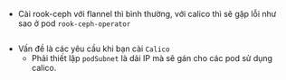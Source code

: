 - Cài rook-ceph với flannel thì bình thường, với calico thì sẽ gặp lỗi như sao ở pod `rook-ceph-operator`

<img src="">

- Vấn đề là các yêu cầu khi bạn cài `Calico`
  - Phải thiết lập `podSubnet` là dải IP mà sẽ gán cho các pod sử dụng calico.
    
